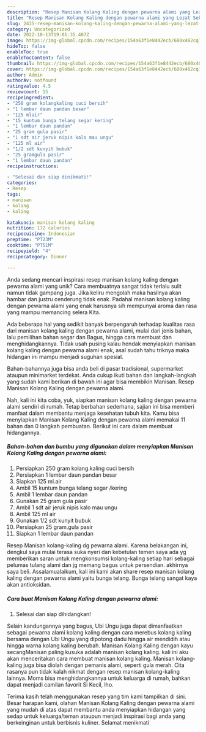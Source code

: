 ```yaml
---
description: "Resep Manisan Kolang Kaling dengan pewarna alami yang Lezat Sekali"
title: "Resep Manisan Kolang Kaling dengan pewarna alami yang Lezat Sekali"
slug: 2435-resep-manisan-kolang-kaling-dengan-pewarna-alami-yang-lezat-sekali
category: Uncategorized
date: 2022-10-13T19:01:35.407Z
image: https://img-global.cpcdn.com/recipes/154a63f1e8442ecb/680x482cq70/manisan-kolang-kaling-dengan-pewarna-alami-foto-resep-utama.jpg
hideToc: false
enableToc: true
enableTocContent: false
thumbnail: https://img-global.cpcdn.com/recipes/154a63f1e8442ecb/680x482cq70/manisan-kolang-kaling-dengan-pewarna-alami-foto-resep-utama.jpg
cover: https://img-global.cpcdn.com/recipes/154a63f1e8442ecb/680x482cq70/manisan-kolang-kaling-dengan-pewarna-alami-foto-resep-utama.jpg
author: Admin
authorAv: notfound
ratingvalue: 4.5
reviewcount: 15
recipeingredient:
- "250 gram kolangkaling cuci bersih"
- "1 lembar daun pandan besar"
- "125 mlair"
- "15 kuntum bunga telang segar kering"
- "1 lembar daun pandan"
- "25 gram gula pasir"
- "1 sdt air jeruk nipis kalo mau ungu"
- "125 ml air"
- "1/2 sdt kunyit bubuk"
- "25 gramgula pasir"
- "1 lembar daun pandan"
recipeinstructions:

- "Selesai dan siap dinikmati!"
categories:
- Resep
tags:
- manisan
- kolang
- kaling

katakunci: manisan kolang kaling 
nutrition: 172 calories
recipecuisine: Indonesian
preptime: "PT23M"
cooktime: "PT51M"
recipeyield: "4"
recipecategory: Dinner

---
```





Anda sedang mencari inspirasi resep manisan kolang kaling dengan pewarna alami yang unik? Cara membuatnya sangat tidak terlalu sulit namun tidak gampang juga. Jika keliru mengolah maka hasilnya akan hambar dan justru cenderung tidak enak. Padahal manisan kolang kaling dengan pewarna alami yang enak harusnya sih mempunyai aroma dan rasa yang mampu memancing selera Kita.





Ada beberapa hal yang sedikit banyak berpengaruh terhadap kualitas rasa dari manisan kolang kaling dengan pewarna alami, mulai dari jenis bahan, lalu pemilihan bahan segar dan Bagus, hingga cara membuat dan menghidangkannya. Tidak usah pusing kalau hendak menyiapkan manisan kolang kaling dengan pewarna alami enak,      asal sudah tahu triknya maka hidangan ini mampu menjadi suguhan spesial.














Bahan-bahannya juga bisa anda beli di pasar tradisional, supermarket ataupun minimarket terdekat. Anda cukup ikuti bahan dan langkah-langkah yang sudah kami berikan di bawah ini agar bisa membikin Manisan. Resep Manisan Kolang Kaling dengan pewarna alami.






Nah, kali ini kita coba, yuk, siapkan manisan kolang kaling dengan pewarna alami sendiri di rumah. Tetap berbahan sederhana, sajian ini bisa memberi manfaat dalam membantu menjaga kesehatan tubuh kita. Kamu bisa menyiapkan Manisan Kolang Kaling dengan pewarna alami memakai 11 bahan dan 0 langkah pembuatan. Berikut ini cara dalam membuat hidangannya.

<!--inarticleads1-->

##### Bahan-bahan dan bumbu yang digunakan dalam menyiapkan Manisan Kolang Kaling dengan pewarna alami:

1. Persiapkan 250 gram kolang.kaling cuci bersih
1. Persiapkan 1 lembar daun pandan besar
1. Siapkan 125 ml.air
1. Ambil 15 kuntum bunga telang segar /kering
1. Ambil 1 lembar daun pandan
1. Gunakan 25 gram gula pasir
1. Ambil 1 sdt air jeruk nipis kalo mau ungu
1. Ambil 125 ml air
1. Gunakan 1/2 sdt kunyit bubuk
1. Persiapkan 25 gram.gula pasir
1. Siapkan 1 lembar daun pandan


Resep Manisan kolang-kaling dg pewarna alami. Karena belakangan ini, dengkul saya mulai terasa suka nyeri dan kebetulan temen saya ada yg memberikan saran untuk mengkonsumsi kolang-kaling setiap hari sebagai pelumas tulang alami dan jg memang bagus untuk persendian. akhirnya saya beli. Assalamualaikum, kali ini kami akan share resep manisan kolang kaling dengan pewarna alami yaitu bunga telang. Bunga telang sangat kaya akan antioksidan. 

<!--inarticleads2-->

##### Cara buat Manisan Kolang Kaling dengan pewarna alami:


1. Selesai dan siap dihidangkan!

Selain kandungannya yang bagus, Ubi Ungu juga dapat dimanfaatkan sebagai pewarna alami kolang kaling dengan cara merebus kolang kaling bersama dengan Ubi Ungu yang dipotong dadu hingga air mendidih atau hingga warna kolang kaling berubah. Manisan Kolang Kaling dengan kayu secangManisan paling kusuka adalah manisan kolang kaling. kali ini aku akan menceritakan cara membuat manisan kolang kaling. Manisan kolang-kaling juga bisa diolah dengan pemanis alami, seperti gula merah. Cita rasanya pun tidak kalah nikmat dengan resep manisan kolang-kaling lainnya. Moms bisa menghidangkannya untuk keluarga di rumah, bahkan dapat menjadi camilan favorit Si Kecil, lho. 

Terima kasih telah menggunakan resep yang tim kami tampilkan di sini. Besar harapan kami, olahan Manisan Kolang Kaling dengan pewarna alami yang mudah di atas dapat membantu anda menyiapkan hidangan yang sedap untuk keluarga/teman ataupun menjadi inspirasi bagi anda yang berkeinginan untuk berbisnis kuliner. Selamat menikmati
